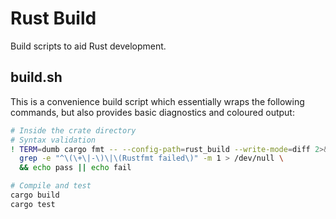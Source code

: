 # Rust Build

Build scripts to aid Rust development.

## build.sh

This is a convenience build script which essentially wraps the following commands, but also provides basic diagnostics and coloured output:

```bash
# Inside the crate directory
# Syntax validation
! TERM=dumb cargo fmt -- --config-path=rust_build --write-mode=diff 2>&1 | \
  grep -e "^\(\+\|-\)\|\(Rustfmt failed\)" -m 1 > /dev/null \
  && echo pass || echo fail

# Compile and test
cargo build
cargo test
```
